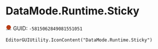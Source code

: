 # DataMode.Runtime.Sticky
![](/img/DataMode.Runtime.Sticky.png)
GUID: `-5815062849081551051`
```
EditorGUIUtility.IconContent("DataMode.Runtime.Sticky")
```

